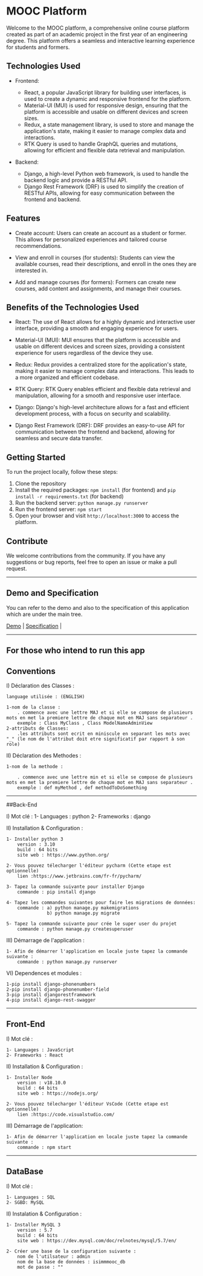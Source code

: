 # MOOC Platform

Welcome to the MOOC platform, a comprehensive online course platform created as part of an academic project in the first year of an engineering degree. This platform offers a seamless and interactive learning experience for students and formers.

## Technologies Used
- Frontend: 
  - React, a popular JavaScript library for building user interfaces, is used to create a dynamic and responsive frontend for the platform. 
  - Material-UI (MUI) is used for responsive design, ensuring that the platform is accessible and usable on different devices and screen sizes. 
  - Redux, a state management library, is used to store and manage the application's state, making it easier to manage complex data and interactions.
  - RTK Query is used to handle GraphQL queries and mutations, allowing for efficient and flexible data retrieval and manipulation.

- Backend: 
  - Django, a high-level Python web framework, is used to handle the backend logic and provide a RESTful API. 
  - Django Rest Framework (DRF) is used to simplify the creation of RESTful APIs, allowing for easy communication between the frontend and backend.

## Features
- Create account: Users can create an account as a student or former. This allows for personalized experiences and tailored course recommendations.

- View and enroll in courses (for students): Students can view the available courses, read their descriptions, and enroll in the ones they are interested in.

- Add and manage courses (for formers): Formers can create new courses, add content and assignments, and manage their courses.

## Benefits of the Technologies Used
- React: The use of React allows for a highly dynamic and interactive user interface, providing a smooth and engaging experience for users.

- Material-UI (MUI): MUI ensures that the platform is accessible and usable on different devices and screen sizes, providing a consistent experience for users regardless of the device they use.

- Redux: Redux provides a centralized store for the application's state, making it easier to manage complex data and interactions. This leads to a more organized and efficient codebase.

- RTK Query: RTK Query enables efficient and flexible data retrieval and manipulation, allowing for a smooth and responsive user interface.

- Django: Django's high-level architecture allows for a fast and efficient development process, with a focus on security and scalability.

- Django Rest Framework (DRF): DRF provides an easy-to-use API for communication between the frontend and backend, allowing for seamless and secure data transfer.

## Getting Started
To run the project locally, follow these steps:
1. Clone the repository
2. Install the required packages: `npm install` (for frontend) and `pip install -r requirements.txt` (for backend)
3. Run the backend server: `python manage.py runserver`
4. Run the frontend server: `npm start`
5. Open your browser and visit `http://localhost:3000` to access the platform.

## Contribute
We welcome contributions from the community. If you have any suggestions or bug reports, feel free to open an issue or make a pull request.



---------------------------------- ---------------------------------- ---------------------------------- ---------------------------------- ---------------------------------- 
## Demo and Specification
You can refer to the  demo and also to the specification of this application which are under the main tree.

[Demo](IsimmmoocProject.mp4) |
[Specification](isimmmooc.pdf) |

---------------------------------- ---------------------------------- ---------------------------------- ---------------------------------- ---------------------------------- 
## For those who intend to run this app

## Conventions

I) Déclaration des Classes :

	language utilisée : (ENGLISH)
	
	1-nom de la classe : 
		. commence avec une lettre MAJ et si elle se compose de plusieurs mots en met la premiere lettre de chaque mot en MAJ sans separateur .
		exemple : Class MyClass , Class ModelNameAdminView
	2-attributs de Classes:
		.les attributs sont ecrit en miniscule en separant les mots avec "_" (le nom de l'attribut doit etre significatif par rapport à son role)
		
II) Déclaration des Methodes :

	1-nom de la methode : 
	
		. commence avec une lettre min et si elle se compose de plusieurs mots en met la premiere lettre de chaque mot en MAJ sans separateur .
		exemple : def myMethod , def methodToDoSomething


---------------------------------- ---------------------------------- ---------------------------------- ---------------------------------- ---------------------------------- 

##Back-End

I) Mot clé :
	1- Languages : python
	2- Frameworks : django

II) Installation & Configuration :

	1- Installer python 3
		version : 3.10
		build : 64 bits
		site web : https://www.python.org/

	2- Vous pouvez télecharger l'éditeur pycharm (Cette etape est optionnelle)
		lien :https://www.jetbrains.com/fr-fr/pycharm/

    3- Tapez la commande suivante pour installer Django
		commande : pip install django

	4- Tapez les commandes suivantes pour faire les migrations de données:
	    commande : a) python manage.py makemigrations
	               b) python manage.py migrate

	5- Tapez la commande suivante pour crée le super user du projet
		commande : python manage.py createsuperuser

III) Démarrage de l'application :

	1- Afin de démarrer l'application en locale juste tapez la commande suivante :
		commande : python manage.py runserver
VI) Dependences et modules :

    1-pip install django-phonenumbers  
    2-pip install django-phonenumber-field
	3-pip install djangorestframework
	4-pip install django-rest-swagger
	
---------------------------------- ---------------------------------- ---------------------------------- ---------------------------------- ---------------------------------- 

## Front-End

I) Mot clé :

	1- Languages : JavaScript
	2- Frameworks : React

II) Installation & Configuration :

	1- Installer Node
		version : v18.10.0
		build : 64 bits
		site web : https://nodejs.org/

	2- Vous pouvez télecharger l'éditeur VsCode (Cette etape est optionnelle)
		lien :https://code.visualstudio.com/

III) Démarrage de l'application:

	1- Afin de démarrer l'application en locale juste tapez la commande suivante :
		commande : npm start
	
---------------------------------- ---------------------------------- ---------------------------------- ---------------------------------- ---------------------------------- 
## DataBase
I) Mot clé :

	1- Languages : SQL
	2- SGBD: MySQL

II) Instalation & Configuration :

	1- Installer MySQL 3
		version : 5.7
		build : 64 bits
		site web : https://dev.mysql.com/doc/relnotes/mysql/5.7/en/
		
	2- Créer une base de la configuration suivante :
		nom de l'utilsateur : admin
		nom de la base de données : isimmmooc_db
		mot de passe : ""


